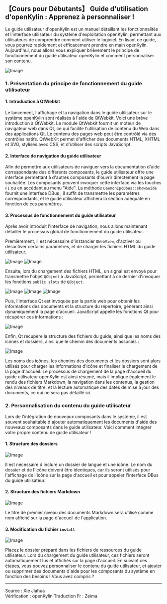 ## 【Cours pour Débutants】 Guide d'utilisation d'openKylin : Apprenez à personnaliser !

Le guide utilisateur d'openKylin est un manuel détaillant les fonctionnalités et l'interface utilisateur du système d'exploitation openKylin, permettant aux utilisateurs de comprendre comment utiliser le logiciel. En lisant ce guide, vous pourrez rapidement et efficacement prendre en main openKylin. Aujourd'hui, nous allons vous expliquer brièvement le principe de fonctionnement du guide utilisateur openKylin et comment personnaliser son contenu.

![Image](https://www.openkylin.top/upload/202301/1673400351868967.png)

### 1. Présentation du principe de fonctionnement du guide utilisateur

#### 1. Introduction à QtWebkit

Le lancement, l'affichage et la navigation dans le guide utilisateur sur le système openKylin sont réalisés à l'aide de QtWebkit. Voici une brève introduction à QtWebkit. Le module QtWebkit fournit un moteur de navigateur web dans Qt, ce qui facilite l'utilisation de contenu du Web dans des applications Qt. Le contenu des pages web peut être contrôlé via des contrôles natifs. QtWebKit permet d'afficher des documents HTML, XHTML et SVG, stylisés avec CSS, et d'utiliser des scripts JavaScript.

#### 2. Interface de navigation du guide utilisateur

Afin de permettre aux utilisateurs de naviguer vers la documentation d'aide correspondante des différents composants, le guide utilisateur offre une interface permettant à d'autres composants d'ouvrir directement la page souhaitée. Les composants peuvent invoquer cette interface via les touches `F1` ou en accédant au menu "Aide". La méthode `DaemonIpcDbus::showGuide` fournit une interface DBus ; il suffit de transmettre les paramètres correspondants, et le guide utilisateur affichera la section adéquate en fonction de ces paramètres.

#### 3. Processus de fonctionnement du guide utilisateur

Après avoir introduit l'interface de navigation, nous allons maintenant détailler le processus global de fonctionnement du guide utilisateur.

Premièrement, il est nécessaire d'instancier `QWebView`, d'activer ou désactiver certains paramètres, et de charger les fichiers HTML du guide utilisateur.

![Image](https://www.openkylin.top/upload/202301/1673400403559673.png)
![Image](https://www.openkylin.top/upload/202301/1673400415449881.png)

Ensuite, lors du chargement des fichiers HTML, un signal est envoyé pour transmettre l'objet `QObject` à JavaScript, permettant à ce dernier d'invoquer les fonctions `public slots` de `QObject`.

![Image](https://www.openkylin.top/upload/202301/1673400425220458.png)
![Image](https://www.openkylin.top/upload/202301/1673400459129591.png)
![Image](https://www.openkylin.top/upload/202301/1673400473845933.png)

Puis, l'interface Qt est invoquée par la partie web pour obtenir les informations des documents et la structure du répertoire, générant ainsi dynamiquement la page d'accueil. JavaScript appelle les fonctions Qt pour récupérer ces informations :

![Image](https://www.openkylin.top/upload/202301/1673400482997460.png)

Enfin, Qt récupère la structure des fichiers du guide, ainsi que les noms des icônes et dossiers, ainsi que le chemin des documents associés :

![Image](https://www.openkylin.top/upload/202301/1673400491336760.png)

Les noms des icônes, les chemins des documents et les dossiers sont alors utilisés pour charger les informations d'icône et finaliser le chargement de la page d'accueil. Le processus de chargement de la page d'accueil du guide utilisateur openKylin est ainsi résumé, mais il implique également le rendu des fichiers Markdown, la navigation dans les contenus, la gestion des niveaux de titre, et la lecture automatique des dates de mise à jour des documents, ce qui ne sera pas détaillé ici.

### 2. Personnalisation du contenu du guide utilisateur

Lors de l'intégration de nouveaux composants dans le système, il est souvent souhaitable d'ajouter automatiquement les documents d'aide des nouveaux composants dans le guide utilisateur. Voici comment intégrer votre propre contenu de guide utilisateur !

#### 1. Structure des dossiers

![Image](https://www.openkylin.top/upload/202301/1673400502196692.png)

Il est nécessaire d'inclure un dossier de langue et une icône. Le nom du dossier et de l'icône doivent être identiques, car ils seront utilisés pour l'affichage de l'icône sur la page d'accueil et pour appeler l'interface DBus du guide utilisateur.

#### 2. Structure des fichiers Markdown

![Image](https://www.openkylin.top/upload/202301/1673400514730147.png)

Le titre de premier niveau des documents Markdown sera utilisé comme nom affiché sur la page d'accueil de l'application.

#### 3. Modification du fichier `install`

![Image](https://www.openkylin.top/upload/202301/1673400526886467.png)

Placez le dossier préparé dans les fichiers de ressources du guide utilisateur. Lors du chargement du guide utilisateur, ces fichiers seront automatiquement lus et affichés sur la page d'accueil. En suivant ces étapes, vous pouvez personnaliser le contenu du guide utilisateur, et ajouter ou supprimer des documents d'aide pour les composants du système en fonction des besoins ! Vous avez compris ?

---

Source : Xie Jiahua  
Vérification : openKylin
Traduction Fr : Zeima